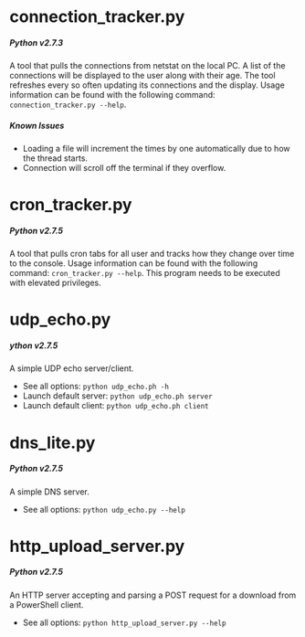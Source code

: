 # connection_tracker.py
##### Python v2.7.3

A tool that pulls the connections from netstat on the local PC. A list of the connections will be displayed to the user along with their age. The tool refreshes every so often updating its connections and the display. Usage information can be found with the following command: `connection_tracker.py --help`.

##### Known Issues

* Loading a file will increment the times by one automatically due to how the thread starts.
* Connection will scroll off the terminal if they overflow.

# cron_tracker.py
##### Python v2.7.5

A tool that pulls cron tabs for all user and tracks how they change over time to the console. Usage information can be found with the following command: `cron_tracker.py --help`. This program needs to be executed with elevated privileges.

# udp_echo.py
##### ython v2.7.5

A simple UDP echo server/client.

* See all options: `python udp_echo.ph -h`
* Launch default server: `python udp_echo.ph server`
* Launch default client: `python udp_echo.ph client`

# dns_lite.py
##### Python v2.7.5

A simple DNS server.

* See all options: `python udp_echo.py --help`

# http_upload_server.py
##### Python v2.7.5

An HTTP server accepting and parsing a POST request for a download from a PowerShell client.

* See all options: `python http_upload_server.py --help`
